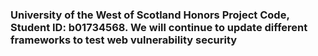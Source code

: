 ### University of the West of Scotland Honors Project Code, Student ID: b01734568. We will continue to update different frameworks to test web vulnerability security
